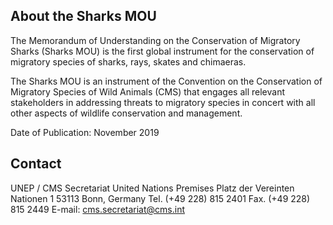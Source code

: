 ## About the Sharks MOU

The Memorandum of Understanding on the Conservation of Migratory Sharks (Sharks MOU) is the first global instrument for the conservation of migratory species of sharks, rays, skates and chimaeras.

The Sharks MOU is an instrument of the Convention on the Conservation of Migratory Species of Wild Animals (CMS) that engages all relevant stakeholders in addressing threats to migratory species in concert with all other aspects of wildlife conservation and management.

Date of Publication: November 2019

## Contact

UNEP / CMS Secretariat
United Nations Premises
Platz der Vereinten Nationen 1
53113 Bonn, Germany
Tel. (+49 228) 815 2401
Fax. (+49 228) 815 2449
E-mail: cms.secretariat@cms.int